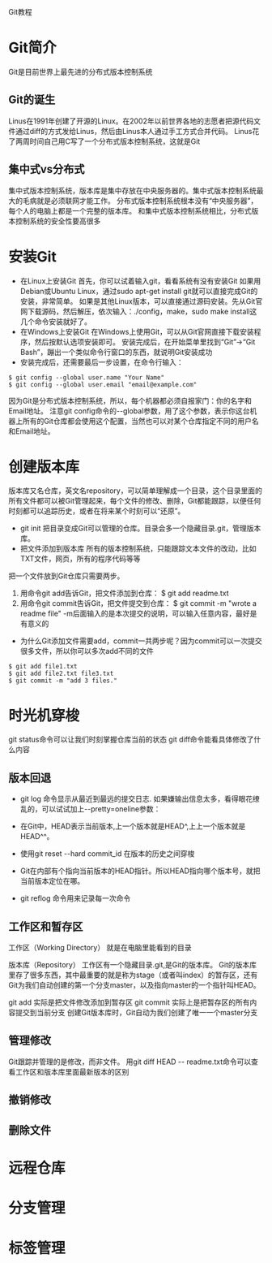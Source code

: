 Git教程
# Git简介
Git是目前世界上最先进的分布式版本控制系统
## Git的诞生
Linus在1991年创建了开源的Linux。在2002年以前世界各地的志愿者把源代码文件通过diff的方式发给Linus，然后由Linus本人通过手工方式合并代码。
Linus花了两周时间自己用C写了一个分布式版本控制系统，这就是Git

## 集中式vs分布式
集中式版本控制系统，版本库是集中存放在中央服务器的。集中式版本控制系统最大的毛病就是必须联网才能工作。
分布式版本控制系统根本没有“中央服务器”，每个人的电脑上都是一个完整的版本库。
和集中式版本控制系统相比，分布式版本控制系统的安全性要高很多

# 安装Git
* 在Linux上安装Git
首先，你可以试着输入git，看看系统有没有安装Git
如果用Debian或Ubuntu Linux，通过sudo apt-get install git就可以直接完成Git的安装，非常简单。
如果是其他Linux版本，可以直接通过源码安装。先从Git官网下载源码，然后解压，依次输入：./config，make，sudo make install这几个命令安装就好了。
* 在Windows上安装Git
在Windows上使用Git，可以从Git官网直接下载安装程序，然后按默认选项安装即可。
安装完成后，在开始菜单里找到“Git”->“Git Bash”，蹦出一个类似命令行窗口的东西，就说明Git安装成功
* 安装完成后，还需要最后一步设置，在命令行输入：
```
$ git config --global user.name "Your Name"
$ git config --global user.email "email@example.com"
```
因为Git是分布式版本控制系统，所以，每个机器都必须自报家门：你的名字和Email地址。
注意git config命令的--global参数，用了这个参数，表示你这台机器上所有的Git仓库都会使用这个配置，当然也可以对某个仓库指定不同的用户名和Email地址。

# 创建版本库
版本库又名仓库，英文名repository，可以简单理解成一个目录，这个目录里面的所有文件都可以被Git管理起来，每个文件的修改、删除，Git都能跟踪，以便任何时刻都可以追踪历史，或者在将来某个时刻可以“还原”。

* git init 把目录变成Git可以管理的仓库。目录会多一个隐藏目录.git，管理版本库。
* 把文件添加到版本库
所有的版本控制系统，只能跟踪文本文件的改动，比如TXT文件，网页，所有的程序代码等等

把一个文件放到Git仓库只需要两步。
1. 用命令git add告诉Git，把文件添加到仓库：
\$ git add readme.txt
2. 用命令git commit告诉Git，把文件提交到仓库：
\$ git commit -m "wrote a readme file"
-m后面输入的是本次提交的说明，可以输入任意内容，最好是有意义的
* 为什么Git添加文件需要add，commit一共两步呢？因为commit可以一次提交很多文件，所以你可以多次add不同的文件
```
$ git add file1.txt
$ git add file2.txt file3.txt
$ git commit -m "add 3 files."
```

# 时光机穿梭
git status命令可以让我们时刻掌握仓库当前的状态
git diff命令能看具体修改了什么内容

## 版本回退
* git log 命令显示从最近到最远的提交日志.
如果嫌输出信息太多，看得眼花缭乱的，可以试试加上--pretty=oneline参数：

* 在Git中，HEAD表示当前版本,上一个版本就是HEAD\^,上上一个版本就是HEAD\^^。

* 使用git reset --hard commit_id 在版本的历史之间穿梭

* Git在内部有个指向当前版本的HEAD指针。所以HEAD指向哪个版本号，就把当前版本定位在哪。

* git reflog 命令用来记录每一次命令

## 工作区和暂存区
工作区（Working Directory）
就是在电脑里能看到的目录

版本库（Repository）
工作区有一个隐藏目录.git,是Git的版本库。
Git的版本库里存了很多东西，其中最重要的就是称为stage（或者叫index）的暂存区，还有Git为我们自动创建的第一个分支master，以及指向master的一个指针叫HEAD。

git add 实际是把文件修改添加到暂存区
git commit 实际上是把暂存区的所有内容提交到当前分支
创建Git版本库时，Git自动为我们创建了唯一一个master分支

## 管理修改
Git跟踪并管理的是修改，而非文件。
用git diff HEAD -- readme.txt命令可以查看工作区和版本库里面最新版本的区别

## 撤销修改

## 删除文件

# 远程仓库

# 分支管理

# 标签管理